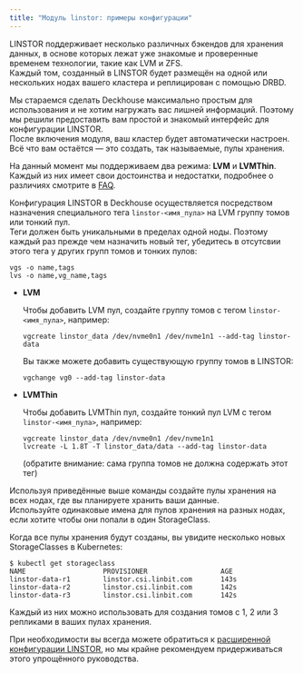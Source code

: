 ```yaml
---
title: "Модуль linstor: примеры конфигурации"
---
```


LINSTOR поддерживает несколько различных бэкендов для хранения данных, в основе которых лежат уже знакомые и проверенные временем технологии, такие как LVM и ZFS.  
Каждый том, созданный в LINSTOR будет размещён на одной или нескольких нодах вашего кластера и реплицирован с помощью DRBD.

Мы стараемся сделать Deckhouse максимально простым для использования и не хотим нагружать вас лишней информаций. Поэтому мы решили предоставить вам простой и знакомый интерфейс для конфигурации LINSTOR.  
После включения модуля, ваш кластер будет автоматически настроен. Всё что вам остаётся — это создать, так называемые, пулы хранения.

На данный момент мы поддерживаем два режима: **LVM** и **LVMThin**.
Каждый из них имеет свои достоинства и недостатки, подробнее о различиях смотрите в [FAQ](faq.html).

Конфигурация LINSTOR в Deckhouse осуществляется посредством назначения специального тега `linstor-<имя_пула>` на LVM группу томов или тонкий пул.  
Теги должен быть уникальными в пределах одной ноды. Поэтому каждый раз прежде чем назначить новый тег, убедитесь в отсутсвии этого тега у других групп томов и тонких пулов:
```
vgs -o name,tags
lvs -o name,vg_name,tags
```

* **LVM**

  Чтобы добавить LVM пул, создайте группу томов с тегом `linstor-<имя_пула>`, например:

  ```
  vgcreate linstor_data /dev/nvme0n1 /dev/nvme1n1 --add-tag linstor-data
  ```

  Вы также можете добавить существующую группу томов в LINSTOR:

  ```
  vgchange vg0 --add-tag linstor-data
  ```

* **LVMThin**

  Чтобы добавить LVMThin пул, создайте тонкий пул LVM с тегом `linstor-<имя_пула>`, например:

  ```
  vgcreate linstor_data /dev/nvme0n1 /dev/nvme1n1
  lvcreate -L 1.8T -T linstor_data/data --add-tag linstor-data
  ```

  (обратите внимание: сама группа томов не должна содержать этот тег)

Используя приведённые выше команды создайте пулы хранения на всех нодах, где вы планируете хранить ваши данные.  
Используйте одинаковые имена для пулов хранения на разных нодах, если хотите чтобы они попали в один StorageClass.

Когда все пулы хранения будут созданы, вы увидите несколько новых StorageClasses в Kubernetes:

```console
$ kubectl get storageclass
NAME                   PROVISIONER                  AGE
linstor-data-r1        linstor.csi.linbit.com       143s
linstor-data-r2        linstor.csi.linbit.com       142s
linstor-data-r3        linstor.csi.linbit.com       142s
```

Каждый из них можно использовать для создания томов с 1, 2 или 3 репликами в ваших пулах хранения.

При необходимости вы всегда можете обратиться к [расширенной конфигурации LINSTOR](advanced_usage.html), но мы крайне рекомендуем придерживаться этого упрощённого руководства.
